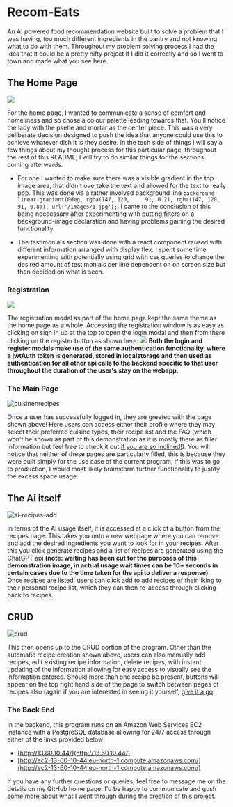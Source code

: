 # Recom-Eats #

An AI powered food recommendation website built to solve a problem that I was having, too much different ingredients in the pantry and not knowing what to do with them. Throughout my problem solving process I had the idea that it could be a pretty nifty project if I did it correctly and so I went to town and made what you see here.


## The Home Page ##

![](https://github.com/Anthony-McDonald/recomeats/assets/89093671/1056017c-1152-4895-bb5e-325e2f54089c)

For the home page, I wanted to communicate a sense of comfort and homeliness and so chose a colour palette leading towards that. You'll notice the lady with the psetle and mortar as the center piece. This was a very deliberate decision designed to push the idea that anyone could use this to achieve whatever dish it is they desire. In the tech side of things I will say a few things about my thought process for this particular page, throughout the rest of this README, I will try to do similar things for the sections coming afterwards.

  - For one I wanted to make sure there was a visible gradient in the top image area, that didn't overtake the text and allowed for the text to really pop. This was done via a rather involved background line ``` background: linear-gradient(0deg, rgba(147, 120,     91, 0.2), rgba(147, 120, 91, 0.8)), url('/images/1.jpg'); ```. I came to the conclusion of this being neccessary after experimenting with putting filters on a background-image declaration and having problems gaining the desired functionality.

  - The testimonials section was done with a react component reused with different information arranged with display flex. I spent some time experimenting with potentially using grid with css queries to change the desired amount of testimonials per line          dependent on on screen size but then decided on what is seen.

### Registration ###

![](https://github.com/Anthony-McDonald/recomeats/assets/89093671/d2f7338a-46ac-4d3b-8682-fd2e74200ac4)

The registration modal as part of the home page kept the same theme as the home page as a whole. Accessing the registration window is as easy as clicking on sign in up at the top to open the login modal and then from there clicking on the register button as shown here:
![](https://github.com/Anthony-McDonald/recomeats/assets/89093671/91cbcee1-cee8-4323-a88b-d168fbf60d97)
**Both the login and register modals make use of the same authentication functionality, where a jwtAuth token is generated, stored in localstorage and then used as authentication for all other api calls to the backend specific to that user throughout the duration of the user's stay on the webapp.**

### The Main Page ###
![cuisinenrecipes](https://github.com/Anthony-McDonald/recomeats/assets/89093671/116bbe43-dc6c-4e76-b83f-45d867a8988a)

Once a user has successfully logged in, they are greeted with the page shown above! Here users can access either their profile where they may select their preferred cuisine types, their recipe list and the FAQ (which won't be shown as part of this demonstration as it is mostly there as filler information but feel free to check it out [if you are so inclined!](http://13.60.10.44/)). You will notice that neither of these pages are particularly filled, this is because they were built simply for the use case of the current program, if this was to go to production, I would most likely brainstorm further functionality to justify the excess space usage.

## The Ai itself ##
![ai-recipes-add](https://github.com/Anthony-McDonald/recomeats/assets/89093671/291286e6-74e1-43d7-8d2c-6f94c0c72ebb)

In terms of the AI usage itself, it is accessed at a click of a button from the recipes page. This takes you onto a new webpage where you can remove and add the desired ingredients you want to look for in your recipes. After this you click generate recipes and a list of recipes are generated using the ChatGPT api **(note: waiting has been cut for the purposes of this demonstration image, in actual usage wait times can be 10+ seconds in certain cases due to the time taken for the api to deliver a response)**. Once recipes are listed, users can click add to add recipes of their liking to their personal recipe list, which they can then re-access through clicking back to recipes.

## CRUD ## 
![crud](https://github.com/Anthony-McDonald/recomeats/assets/89093671/8727fd22-9926-4cb3-abbc-99f41a726bbd)

This then opens up to the CRUD portion of the program. Other than the automatic recipe creation shown above, users can also manually add recipes, edit existing recipe information, delete recipes, with instant updating of the information allowing for easy access to visually see the information entered. Should more than one recipe be present, buttons will appear on the top right hand side of the page to switch between pages of recipes also (again if you are interested in seeing it yourself, [give it a go]((http://13.60.10.44/)).

### The Back End ###

In the backend, this program runs on an Amazon Web Services EC2 instance with a PostgreSQL database allowing for 24/7 access through either of the links provided below:
  - [http://13.60.10.44/](http://13.60.10.44/)
  - [http://ec2-13-60-10-44.eu-north-1.compute.amazonaws.com/](http://ec2-13-60-10-44.eu-north-1.compute.amazonaws.com/)

If you have any further questions or queries, feel free to message me on the details on my GitHub home page, I'd be happy to communicate and gush some more about what I went through during the creation of this project.



